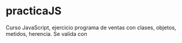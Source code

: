 # practicaJS
Curso JavaScript, ejercicio programa de ventas con clases, objetos, metidos, herencia.
Se valida con 
